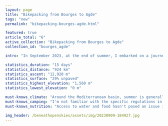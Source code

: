 ```yaml
---
layout: page
title: "Bikepacking from Bourges to Agde"
tags: "new"
permalink: "bikepacking-bourges-agde.html"

featured: true
article_total: "6"
active_collection: "Bikepacking from Bourges to Agde"
collection_id: "bourges_agde"

intro: "In September 2023, at the end of summer, I embarked on a journey towards the Mediterranean Sea. I witnessed the changing landscapes, from lush valleys to arid plateaus, and eventually the unfamiliar scenery of Southern France. Along the way, I reflected on the joys of bikepacking and wild camping, all while inching closer to my destination and a heartwarming reunion with loved ones."

statistics_duration: "15 days"
statistics_distance: "924 km"
statistics_ascent: "12,920 m"
statistics_surface: "29% unpaved"
statistics_highest_elevation: "1,560 m"
statistics_lowest_elevation: "0 m"

must-knows_climate: "Around the Mediterranean basin, summer is generally too hot for cycling. Cycling during autumn in Southern France is pleasant, but be cautious of the orages cévénols, a period of intense thunderstorms in the Cévennes. Corsica is a fantastic destination in the autumn: the sea remains comfortably warm for swimming, and the highest routes are not yet blanketed in snow. Moving south from Corsica, both Sardinia and Sicily offer favorable weather during the fall season. Southern Sicily, in particular, enjoys pleasant conditions, while the mountainous regions in the north could experience snowfall. During wintertime, I discovered Tunisia to be an ideal destination. In the southern part, daytime temperatures hover between 15°C and 20°C, dropping to around 0°C at night. The northern coast experiences milder temperatures but is also prone to higher levels of precipitation and wind. It's advisable to steer clear of Tunisia during the summer months."
must-knows_camping: "I'm not familiar with the specific regulations in each country, but generally, wild camping is quite feasible, except in Sicily where preserved natural areas are scarce, and cultivated lands numerous. In Tunisia, you can explore the various mountain ranges for camping, steering clear of cultivated lands. Camping in Southern Tunisia is particularly enchanting, offering expansive open spaces, solitude, and a captivating night sky."
must-knows_nutrition: "Access to water and food hasn't posed an issue in any of the locations I've visited. In Tunisia, you'll find grocery stores and fast-food options in even the smallest villages, along with bustling markets with fruits and vegetables in larger ones. However, it's important to note that relying on rivers may not be viable during autumn, as they tend to run dry."

img_header: /beneathopenskies/assets/img/20230909-184927.jpg
---
```

